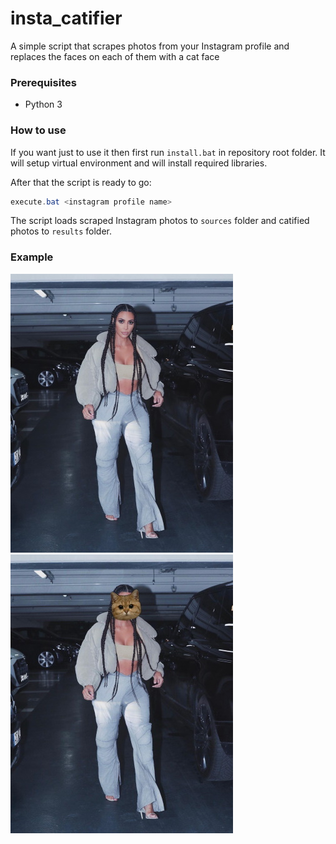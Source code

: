 # insta_catifier
A simple script that scrapes photos from your Instagram profile and replaces the faces on each of them with a cat face

### Prerequisites
- Python 3

### How to use
If you want just to use it then first run ```install.bat``` in repository root folder. It will setup virtual environment and will install required libraries.

After that the script is ready to go:
```powershell
execute.bat <instagram profile name>
```

The script loads scraped Instagram photos to ```sources``` folder and catified photos to ```results``` folder.

### Example

![](https://raw.githubusercontent.com/DmitrievDmitriyA/insta_catifier/master/examples/88903499_1081213525575313_2384811281478813057_n.jpg "Before")
![](https://raw.githubusercontent.com/DmitrievDmitriyA/insta_catifier/master/examples/88903499_1081213525575313_2384811281478813057_n_catified.jpg "After")
